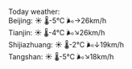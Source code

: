 Today weather:  
Beijing: ☀️ 🌡️-5°C 🌬️→26km/h  
Tianjin: ☀️ 🌡️-4°C 🌬️↘26km/h  
Shijiazhuang: ☀️ 🌡️-2°C 🌬️↓19km/h  
Tangshan: ☀️ 🌡️-5°C 🌬️↘18km/h  
